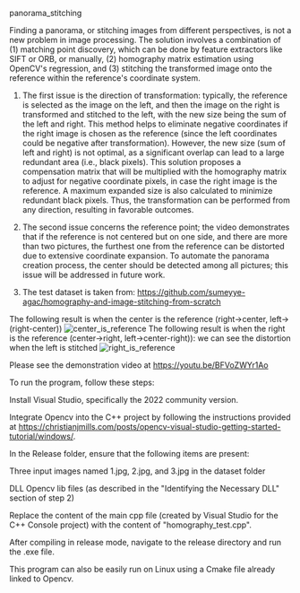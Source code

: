panorama_stitching

Finding a panorama, or stitching images from different perspectives, is not a new problem in image processing. The solution involves a combination of (1) matching point discovery, which can be done by feature extractors like SIFT or ORB, or manually, (2) homography matrix estimation using OpenCV's regression, and (3) stitching the transformed image onto the reference within the reference's coordinate system.

1. The first issue is the direction of transformation: typically, the reference is selected as the image on the left, and then the image on the right is transformed and stitched to the left, with the new size being the sum of the left and right. This method helps to eliminate negative coordinates if the right image is chosen as the reference (since the left coordinates could be negative after transformation). However, the new size (sum of left and right) is not optimal, as a significant overlap can lead to a large redundant area (i.e., black pixels).
This solution proposes a compensation matrix that will be multiplied with the homography matrix to adjust for negative coordinate pixels, in case the right image is the reference. A maximum expanded size is also calculated to minimize redundant black pixels. Thus, the transformation can be performed from any direction, resulting in favorable outcomes.

2. The second issue concerns the reference point; the video demonstrates that if the reference is not centered but on one side, and there are more than two pictures, the furthest one from the reference can be distorted due to extensive coordinate expansion. To automate the panorama creation process, the center should be detected among all pictures; this issue will be addressed in future work.
3. The test dataset is taken from: https://github.com/sumeyye-agac/homography-and-image-stitching-from-scratch



The following result is when the center is the reference (right->center, left->(right-center))
![center_is_reference](https://github.com/quangsonle/panorama_stitching/assets/48610518/c35e4e45-04ae-43e3-bb4e-e697586c01cd)
The following result is when the right is the reference (center->right, left->center-right)): we can see the distortion when the left is stitched
![right_is_reference](https://github.com/quangsonle/panorama_stitching/assets/48610518/d8772231-f77f-46d2-ad29-624a0926f70e)

Please see the demonstration video at https://youtu.be/BFVoZWYr1Ao

To run the program, follow these steps:

Install Visual Studio, specifically the 2022 community version.

Integrate Opencv into the C++ project by following the instructions provided at https://christianjmills.com/posts/opencv-visual-studio-getting-started-tutorial/windows/.

In the Release folder, ensure that the following items are present:

Three input images named 1.jpg, 2.jpg, and 3.jpg in the dataset folder

DLL Opencv lib files (as described in the "Identifying the Necessary DLL" section of step 2)

Replace the content of the main cpp file (created by Visual Studio for the C++ Console project) with the content of "homography_test.cpp".

After compiling in release mode, navigate to the release directory and run the .exe file.

This program can also be easily run on Linux using a Cmake file already linked to Opencv.
